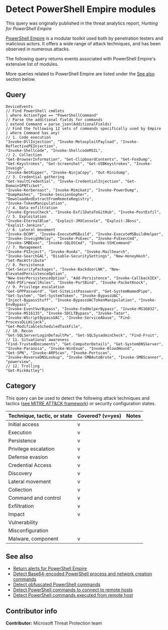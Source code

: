 # Detect PowerShell Empire modules

This query was originally published in the threat analytics report, *Hunting for PowerShell Empire*

[PowerShell Empire](https://www.powershellempire.com/) is a modular toolkit used both by penetration testers and malicious actors. It offers a wide range of attack techniques, and has been observed in numerous attacks.

The following query returns events associated with PowerShell Empire's extensive list of modules.

More queries related to PowerShell Empire are listed under the [See also](#see-also) section below.

## Query

```Kusto
​DeviceEvents
// Find PowerShell cmdlets
| where ActionType == "PowerShellCommand"
// Parse the additional fields for commands
| extend Command = parse_json(AdditionalFields)
// Find the following 12 sets of commands specifically used by Empire
| where Command has_any(
// 1. Code execution
"Invoke-DllInjection", "Invoke-MetasploitPayload", "Invoke-ReflectivePEInjection",
"Invoke-Shellcode", "Invoke-ShellcodeMSIL",
// 2. Collection
"Get-BrowserInformation", "Get-ClipboardContents", "Get-FoxDump",
"Get-Keystrokes", "Get-Screenshot", "Get-USBKeystrokes", "Invoke-Inveigh",
"Invoke-NetRipper", "Invoke-NinjaCopy", "Out-Minidump",
// 3. Credential gathering
"Get-VaultCredential", "Invoke-CredentialInjection", "Get-DomainSPNTicket",
"Invoke-Kerberoast", "Invoke-Mimikatz", "Invoke-PowerDump",
"DumpHashes", "Invoke-SessionGopher", "DownloadAndExtractFromRemoteRegistry",
"Invoke-TokenManipulation",
// 4. Data exfiltration
"Invoke-EgressCheck", "Invoke-ExfilDataToGitHub", "Invoke-PostExfil",
// 5. Exploitation
"Invoke-EternalBlue", "Exploit-JMXConsole", "Exploit-JBoss", 
"Exploit-Jenkins", 
// 6. Lateral movement
"Invoke-DCOM", "Invoke-ExecuteMSBuild", "Invoke-ExecuteMSBuildHelper",
"Invoke-InveighRelay", "Invoke-PsExec", "Invoke-PsExecCmd",
"Invoke-SMBExec", "Invoke-SQLOSCmd", "Invoke-SSHCommand"
// 7. Management
"Invoke-PSInject", "Invoke-RunAs", "Invoke-MailSearch",
"Invoke-SearchGAL", "Disable-SecuritySettings", "New-HoneyHash", 
"Set-MacAttribute"
// 8. Persistence
"Get-SecurityPackages", "Invoke-BackdoorLNK", "New-ElevatedPersistenceOption",
"New-UserPersistenceOption", "Add-Persistence", "Invoke-CallbackIEX",
"Add-PSFirewallRules", "Invoke-PortBind", "Invoke-PacketKnock", 
// 9. Privilege escalation
"Get-GPPPassword", "Get-SiteListPassword", "Get-SystemNamedPipe",
"Get-System", "Get-SystemToken", "Invoke-BypassUAC", 
"Inject-BypassStuff", "Invoke-BypassUACTokenManipulation", "Invoke-EnvBypass",
"Invoke-EventVwrBypass", "Invoke-FodHelperBypass", "Invoke-MS16032",
"Invoke-MS16135", "Invoke-SDCLTBypass", "Invoke-Tater",
"Invoke-WScriptBypassUAC", "Invoke-ServiceAbuse", "Find-ProcessDLLHijack",
"Get-ModifiableScheduledTaskFile",
// 10. Recon
"Get-SQLServerLoginDefaultPw", "Get-SQLSysadminCheck", "Find-Fruit",
// 11. Situational awareness
"Find-TrustedDocuments", "Get-ComputerDetails", "Get-SystemDNSServer", 
"Invoke-Paranoia", "Invoke-WinEnum", "Invoke-BloodHound", 
"Get-SPN", "Invoke-ARPScan", "Invoke-Portscan", 
"Invoke-ReverseDNSLookup", "Invoke-SMBAutoBrute", "Invoke-SMBScanner",
"powerview",
// 12. Trolling
"Get-RickAstley")
```

## Category

This query can be used to detect the following attack techniques and tactics ([see MITRE ATT&CK framework](https://attack.mitre.org/)) or security configuration states.

| Technique, tactic, or state | Covered? (v=yes) | Notes |
|-|-|-|
| Initial access | v |  |
| Execution | v |  |
| Persistence | v |  |
| Privilege escalation | v |  |
| Defense evasion | v |  |
| Credential Access | v |  |
| Discovery | v |  |
| Lateral movement | v |  |
| Collection | v |  |
| Command and control | v |  |
| Exfiltration | v |  |
| Impact | v |  |
| Vulnerability |  |  |
| Misconfiguration |  |  |
| Malware, component | v |  |

## See also

* [Return alerts for PowerShell Empire](../Protection%20events/powershell-empire-alerts.md)
* [Detect Base64-encoded PowerShell process and network creation commands](../Defense%20evasion/base64-encoded-powershell-commands.md)
* [Detect obfuscated PowerShell commands](../Defense%20evasion/obfuscated-powershell-commands.md)
* [Detect PowerShell commands to connect to remote hosts](../General%20queries/powershell-remote-connection.md)
* [Detect PowerShell commands executed from remote host](../Execution/powershell-execution-from-repo.md)

## Contributor info

**Contributor:** Microsoft Threat Protection team

